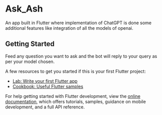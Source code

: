 # Ask_Ash
An app built in Flutter where implementation of ChatGPT is done some additional features like integration of all the models of openai.


## Getting Started

Feed any question you want to ask and the bot will reply to your query as per your model chosen.

A few resources to get you started if this is your first Flutter project:

- [Lab: Write your first Flutter app](https://docs.flutter.dev/get-started/codelab)
- [Cookbook: Useful Flutter samples](https://docs.flutter.dev/cookbook)

For help getting started with Flutter development, view the
[online documentation](https://docs.flutter.dev/), which offers tutorials,
samples, guidance on mobile development, and a full API reference.
